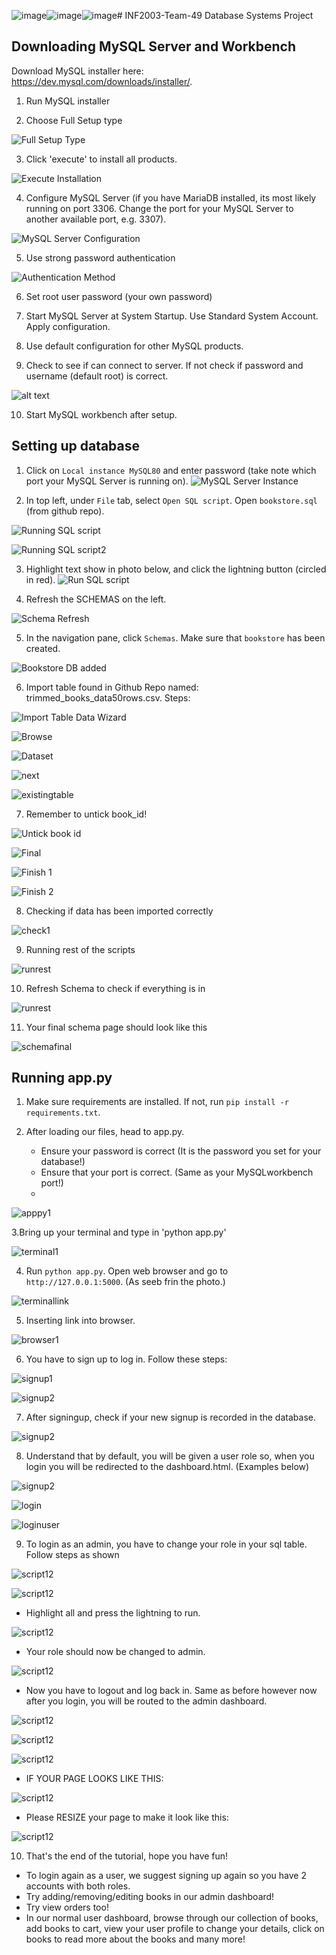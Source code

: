 ![image](https://github.com/user-attachments/assets/ac70ae15-d02f-4513-b85f-c7b437709801)![image](https://github.com/user-attachments/assets/20804c34-abed-4281-8229-cb6952206edb)![image](https://github.com/user-attachments/assets/5c98bb7e-91b2-4e89-a674-8d7615f0a631)# INF2003-Team-49
Database Systems Project

## Downloading MySQL Server and Workbench
Download MySQL installer here: https://dev.mysql.com/downloads/installer/.

1. Run MySQL installer

2. Choose Full Setup type

   
![Full Setup Type](mysql_installation/setuptype.png)

3. Click 'execute' to install all products.


![Execute Installation](mysql_installation/installation.png)

4. Configure MySQL Server (if you have MariaDB installed, its most likely running on port 3306. Change the port for your MySQL Server to another available port, e.g. 3307).


![MySQL Server Configuration](mysql_installation/mysqlserver.png)

5. Use strong password authentication


![Authentication Method](mysql_installation/auth.png)

6.  Set root user password (your own password)

7. Start MySQL Server at System Startup. Use Standard System Account. Apply configuration.

8. Use default configuration for other MySQL products.

9.  Check to see if can connect to server. If not check if password and username (default root) is correct.


![alt text](mysql_installation/connection.png)

10. Start MySQL workbench after setup.

## Setting up database

1. Click on `Local instance MySQL80` and enter password (take note which port your MySQL Server is running on).
![MySQL Server Instance](mysql_installation/server.png)

2. In top left, under `File` tab, select `Open SQL script`. Open `bookstore.sql` (from github repo).

![Running SQL script](mysql_installation/openscript.jpg)

![Running SQL script2](mysql_installation/sqlscript.png)


3. Highlight text show in photo below, and click the lightning button (circled in red).
![Run SQL script](mysql_installation/firststep.png)

4. Refresh the SCHEMAS on the left.

![Schema Refresh](mysql_installation/refresh.png)

5. In the navigation pane, click `Schemas`. Make sure that `bookstore` has been created.

![Bookstore DB added](mysql_installation/schemas.png)

6. Import table found in Github Repo named: trimmed_books_data50rows.csv. Steps:

![Import Table Data Wizard](mysql_installation/tableimportdatawizard.png)

![Browse](mysql_installation/browse.png)

![Dataset](mysql_installation/dataset.png)

![next](mysql_installation/next.png)

![existingtable](mysql_installation/existingtable.png)

7. Remember to untick book_id!

![Untick book id](mysql_installation/untickbookid.png)

![Final](mysql_installation/final.png)

![Finish 1](mysql_installation/finish1.png)

![Finish 2](mysql_installation/finish2.png)

8. Checking if data has been imported correctly

![check1](mysql_installation/check1.png)

9. Running rest of the scripts

![runrest](mysql_installation/runrest.png)

10. Refresh Schema to check if everything is in

![runrest](mysql_installation/refreshfinal.png)

11. Your final schema page should look like this

![schemafinal](mysql_installation/finalschema.png)

## Running app.py

1. Make sure requirements are installed. If not, run `pip install -r requirements.txt`.

2. After loading our files, head to app.py.
   - Ensure your password is correct (It is the password you set for your database!)
   - Ensure that your port is correct. (Same as your MySQLworkbench port!)
   - 
![apppy1](mysql_installation/apppy1.png)

3.Bring up your terminal and type in 'python app.py'

![terminal1](mysql_installation/terminalcode.png)

4. Run `python app.py`. Open web browser and go to `http://127.0.0.1:5000`. (As seeb frin the photo.)

![terminallink](mysql_installation/terminallink.png)

5. Inserting link into browser.

![browser1](mysql_installation/browser1.png)

6. You have to sign up to log in. Follow these steps:

![signup1](mysql_installation/signup1.png)

![signup2](mysql_installation/signup2.png)

7. After signingup, check if your new signup is recorded in the database.

![signup2](mysql_installation/checkusers.png)

8. Understand that by default, you will be given a user role so, when you login you will be redirected to the dashboard.html. (Examples below) 

![signup2](mysql_installation/roleuser.png)

![login](mysql_installation/login.png)

![loginuser](mysql_installation/loggedinuser.png)

9. To login as an admin, you have to change your role in your sql table. Follow steps as shown

![script12](mysql_installation/step1.png)

![script12](mysql_installation/step2.png)

- Highlight all and press the lightning to run. 

![script12](mysql_installation/step3.png)

- Your role should now be changed to admin.

![script12](mysql_installation/step4.png)

- Now you have to logout and log back in. Same as before however now after you login, you will be routed to the admin dashboard.

![script12](mysql_installation/logout1.png)

![script12](mysql_installation/loginagain.png)

![script12](mysql_installation/loggedin2.png)

- IF YOUR PAGE LOOKS LIKE THIS:

![script12](mysql_installation/pageissue.png)

- Please RESIZE your page to make it look like this:

![script12](mysql_installation/pagefixed.png)

10. That's the end of the tutorial, hope you have fun!
   - To login again as a user, we suggest signing up again so you have 2 accounts with both roles.
   - Try adding/removing/editing books in our admin dashboard!
   - Try view orders too!
   - In our normal user dashboard, browse through our collection of books, add books to cart, view your user profile to          change your details, click on books to read more about the books and many more!

